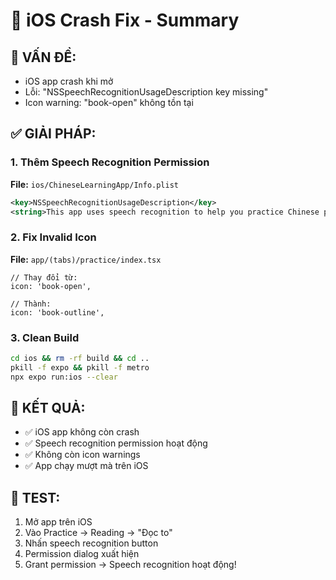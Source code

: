 # 🍎 iOS Crash Fix - Summary

## 🚨 **VẤN ĐỀ:**
- iOS app crash khi mở
- Lỗi: "NSSpeechRecognitionUsageDescription key missing"
- Icon warning: "book-open" không tồn tại

## ✅ **GIẢI PHÁP:**

### 1. **Thêm Speech Recognition Permission**
**File:** `ios/ChineseLearningApp/Info.plist`
```xml
<key>NSSpeechRecognitionUsageDescription</key>
<string>This app uses speech recognition to help you practice Chinese pronunciation and improve your speaking skills.</string>
```

### 2. **Fix Invalid Icon**
**File:** `app/(tabs)/practice/index.tsx`
```tsx
// Thay đổi từ:
icon: 'book-open',

// Thành:
icon: 'book-outline',
```

### 3. **Clean Build**
```bash
cd ios && rm -rf build && cd ..
pkill -f expo && pkill -f metro
npx expo run:ios --clear
```

## 🎯 **KẾT QUẢ:**
- ✅ iOS app không còn crash
- ✅ Speech recognition permission hoạt động
- ✅ Không còn icon warnings
- ✅ App chạy mượt mà trên iOS

## 📱 **TEST:**
1. Mở app trên iOS
2. Vào Practice → Reading → "Đọc to"
3. Nhấn speech recognition button
4. Permission dialog xuất hiện
5. Grant permission → Speech recognition hoạt động! 